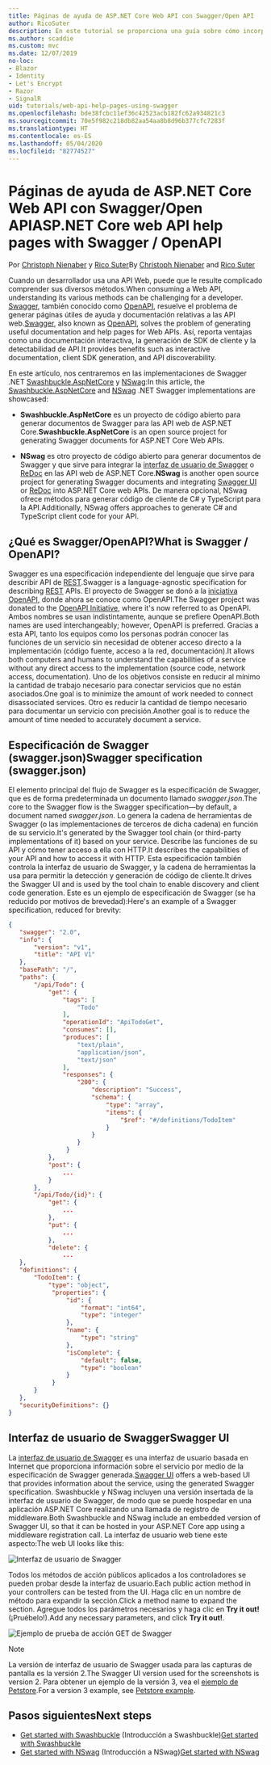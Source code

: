 ```yaml
---
title: Páginas de ayuda de ASP.NET Core Web API con Swagger/Open API
author: RicoSuter
description: En este tutorial se proporciona una guía sobre cómo incorporar Swagger para generar documentación y páginas de ayuda para una aplicación de API web.
ms.author: scaddie
ms.custom: mvc
ms.date: 12/07/2019
no-loc:
- Blazor
- Identity
- Let's Encrypt
- Razor
- SignalR
uid: tutorials/web-api-help-pages-using-swagger
ms.openlocfilehash: bde38fcbc11ef36c42523acb182fc62a934821c3
ms.sourcegitcommit: 70e5f982c218db82aa54aa8b8d96b377cfc7283f
ms.translationtype: HT
ms.contentlocale: es-ES
ms.lasthandoff: 05/04/2020
ms.locfileid: "82774527"
---
```

# <a name="aspnet-core-web-api-help-pages-with-swagger--openapi"></a><span data-ttu-id="6e6cd-103">Páginas de ayuda de ASP.NET Core Web API con Swagger/Open API</span><span class="sxs-lookup"><span data-stu-id="6e6cd-103">ASP.NET Core web API help pages with Swagger / OpenAPI</span></span>

<span data-ttu-id="6e6cd-104">Por [Christoph Nienaber](https://twitter.com/zuckerthoben) y [Rico Suter](https://blog.rsuter.com/)</span><span class="sxs-lookup"><span data-stu-id="6e6cd-104">By [Christoph Nienaber](https://twitter.com/zuckerthoben) and [Rico Suter](https://blog.rsuter.com/)</span></span>

<span data-ttu-id="6e6cd-105">Cuando un desarrollador usa una API Web, puede que le resulte complicado comprender sus diversos métodos.</span><span class="sxs-lookup"><span data-stu-id="6e6cd-105">When consuming a Web API, understanding its various methods can be challenging for a developer.</span></span> <span data-ttu-id="6e6cd-106">[Swagger](https://swagger.io/), también conocido como [OpenAPI](https://www.openapis.org/), resuelve el problema de generar páginas útiles de ayuda y documentación relativas a las API web.</span><span class="sxs-lookup"><span data-stu-id="6e6cd-106">[Swagger](https://swagger.io/), also known as [OpenAPI](https://www.openapis.org/), solves the problem of generating useful documentation and help pages for Web APIs.</span></span> <span data-ttu-id="6e6cd-107">Así, reporta ventajas como una documentación interactiva, la generación de SDK de cliente y la detectabilidad de API.</span><span class="sxs-lookup"><span data-stu-id="6e6cd-107">It provides benefits such as interactive documentation, client SDK generation, and API discoverability.</span></span>

<span data-ttu-id="6e6cd-108">En este artículo, nos centraremos en las implementaciones de Swagger .NET [Swashbuckle.AspNetCore](https://github.com/domaindrivendev/Swashbuckle.AspNetCore) y [NSwag](https://github.com/RicoSuter/NSwag):</span><span class="sxs-lookup"><span data-stu-id="6e6cd-108">In this article, the [Swashbuckle.AspNetCore](https://github.com/domaindrivendev/Swashbuckle.AspNetCore) and [NSwag](https://github.com/RicoSuter/NSwag) .NET Swagger implementations are showcased:</span></span>

* <span data-ttu-id="6e6cd-109">**Swashbuckle.AspNetCore** es un proyecto de código abierto para generar documentos de Swagger para las API web de ASP.NET Core.</span><span class="sxs-lookup"><span data-stu-id="6e6cd-109">**Swashbuckle.AspNetCore** is an open source project for generating Swagger documents for ASP.NET Core Web APIs.</span></span>

* <span data-ttu-id="6e6cd-110">**NSwag** es otro proyecto de código abierto para generar documentos de Swagger y que sirve para integrar la [interfaz de usuario de Swagger](https://swagger.io/swagger-ui/) o [ReDoc](https://github.com/Rebilly/ReDoc) en las API web de ASP.NET Core.</span><span class="sxs-lookup"><span data-stu-id="6e6cd-110">**NSwag** is another open source project for generating Swagger documents and integrating [Swagger UI](https://swagger.io/swagger-ui/) or [ReDoc](https://github.com/Rebilly/ReDoc) into ASP.NET Core web APIs.</span></span> <span data-ttu-id="6e6cd-111">De manera opcional, NSwag ofrece métodos para generar código de cliente de C# y TypeScript para la API.</span><span class="sxs-lookup"><span data-stu-id="6e6cd-111">Additionally, NSwag offers approaches to generate C# and TypeScript client code for your API.</span></span>

## <a name="what-is-swagger--openapi"></a><span data-ttu-id="6e6cd-112">¿Qué es Swagger/OpenAPI?</span><span class="sxs-lookup"><span data-stu-id="6e6cd-112">What is Swagger / OpenAPI?</span></span>

<span data-ttu-id="6e6cd-113">Swagger es una especificación independiente del lenguaje que sirve para describir API de [REST](https://en.wikipedia.org/wiki/Representational_state_transfer).</span><span class="sxs-lookup"><span data-stu-id="6e6cd-113">Swagger is a language-agnostic specification for describing [REST](https://en.wikipedia.org/wiki/Representational_state_transfer) APIs.</span></span> <span data-ttu-id="6e6cd-114">El proyecto de Swagger se donó a la [iniciativa OpenAPI](https://www.openapis.org/), donde ahora se conoce como OpenAPI.</span><span class="sxs-lookup"><span data-stu-id="6e6cd-114">The Swagger project was donated to the [OpenAPI Initiative](https://www.openapis.org/), where it's now referred to as OpenAPI.</span></span> <span data-ttu-id="6e6cd-115">Ambos nombres se usan indistintamente, aunque se prefiere OpenAPI.</span><span class="sxs-lookup"><span data-stu-id="6e6cd-115">Both names are used interchangeably; however, OpenAPI is preferred.</span></span> <span data-ttu-id="6e6cd-116">Gracias a esta API, tanto los equipos como los personas podrán conocer las funciones de un servicio sin necesidad de obtener acceso directo a la implementación (código fuente, acceso a la red, documentación).</span><span class="sxs-lookup"><span data-stu-id="6e6cd-116">It allows both computers and humans to understand the capabilities of a service without any direct access to the implementation (source code, network access, documentation).</span></span> <span data-ttu-id="6e6cd-117">Uno de los objetivos consiste en reducir al mínimo la cantidad de trabajo necesario para conectar servicios que no están asociados.</span><span class="sxs-lookup"><span data-stu-id="6e6cd-117">One goal is to minimize the amount of work needed to connect disassociated services.</span></span> <span data-ttu-id="6e6cd-118">Otro es reducir la cantidad de tiempo necesario para documentar un servicio con precisión.</span><span class="sxs-lookup"><span data-stu-id="6e6cd-118">Another goal is to reduce the amount of time needed to accurately document a service.</span></span>

## <a name="swagger-specification-swaggerjson"></a><span data-ttu-id="6e6cd-119">Especificación de Swagger (swagger.json)</span><span class="sxs-lookup"><span data-stu-id="6e6cd-119">Swagger specification (swagger.json)</span></span>

<span data-ttu-id="6e6cd-120">El elemento principal del flujo de Swagger es la especificación de Swagger, que es de forma predeterminada un documento llamado *swagger.json*.</span><span class="sxs-lookup"><span data-stu-id="6e6cd-120">The core to the Swagger flow is the Swagger specification&mdash;by default, a document named *swagger.json*.</span></span> <span data-ttu-id="6e6cd-121">Lo genera la cadena de herramientas de Swagger (o las implementaciones de terceros de dicha cadena) en función de su servicio.</span><span class="sxs-lookup"><span data-stu-id="6e6cd-121">It's generated by the Swagger tool chain (or third-party implementations of it) based on your service.</span></span> <span data-ttu-id="6e6cd-122">Describe las funciones de su API y cómo tener acceso a ella con HTTP.</span><span class="sxs-lookup"><span data-stu-id="6e6cd-122">It describes the capabilities of your API and how to access it with HTTP.</span></span> <span data-ttu-id="6e6cd-123">Esta especificación también controla la interfaz de usuario de Swagger, y la cadena de herramientas la usa para permitir la detección y generación de código de cliente.</span><span class="sxs-lookup"><span data-stu-id="6e6cd-123">It drives the Swagger UI and is used by the tool chain to enable discovery and client code generation.</span></span> <span data-ttu-id="6e6cd-124">Este es un ejemplo de especificación de Swagger (se ha reducido por motivos de brevedad):</span><span class="sxs-lookup"><span data-stu-id="6e6cd-124">Here's an example of a Swagger specification, reduced for brevity:</span></span>

```json
{
   "swagger": "2.0",
   "info": {
       "version": "v1",
       "title": "API V1"
   },
   "basePath": "/",
   "paths": {
       "/api/Todo": {
           "get": {
               "tags": [
                   "Todo"
               ],
               "operationId": "ApiTodoGet",
               "consumes": [],
               "produces": [
                   "text/plain",
                   "application/json",
                   "text/json"
               ],
               "responses": {
                   "200": {
                       "description": "Success",
                       "schema": {
                           "type": "array",
                           "items": {
                               "$ref": "#/definitions/TodoItem"
                           }
                       }
                   }
                }
           },
           "post": {
               ...
           }
       },
       "/api/Todo/{id}": {
           "get": {
               ...
           },
           "put": {
               ...
           },
           "delete": {
               ...
   },
   "definitions": {
       "TodoItem": {
           "type": "object",
            "properties": {
                "id": {
                    "format": "int64",
                    "type": "integer"
                },
                "name": {
                    "type": "string"
                },
                "isComplete": {
                    "default": false,
                    "type": "boolean"
                }
            }
       }
   },
   "securityDefinitions": {}
}
```

## <a name="swagger-ui"></a><span data-ttu-id="6e6cd-125">Interfaz de usuario de Swagger</span><span class="sxs-lookup"><span data-stu-id="6e6cd-125">Swagger UI</span></span>

<span data-ttu-id="6e6cd-126">La [interfaz de usuario de Swagger](https://swagger.io/swagger-ui/) es una interfaz de usuario basada en Internet que proporciona información sobre el servicio por medio de la especificación de Swagger generada.</span><span class="sxs-lookup"><span data-stu-id="6e6cd-126">[Swagger UI](https://swagger.io/swagger-ui/) offers a web-based UI that provides information about the service, using the generated Swagger specification.</span></span> <span data-ttu-id="6e6cd-127">Swashbuckle y NSwag incluyen una versión insertada de la interfaz de usuario de Swagger, de modo que se puede hospedar en una aplicación ASP.NET Core realizando una llamada de registro de middleware.</span><span class="sxs-lookup"><span data-stu-id="6e6cd-127">Both Swashbuckle and NSwag include an embedded version of Swagger UI, so that it can be hosted in your ASP.NET Core app using a middleware registration call.</span></span> <span data-ttu-id="6e6cd-128">La interfaz de usuario web tiene este aspecto:</span><span class="sxs-lookup"><span data-stu-id="6e6cd-128">The web UI looks like this:</span></span>

![Interfaz de usuario de Swagger](web-api-help-pages-using-swagger/_static/swagger-ui.png)

<span data-ttu-id="6e6cd-130">Todos los métodos de acción públicos aplicados a los controladores se pueden probar desde la interfaz de usuario.</span><span class="sxs-lookup"><span data-stu-id="6e6cd-130">Each public action method in your controllers can be tested from the UI.</span></span> <span data-ttu-id="6e6cd-131">Haga clic en un nombre de método para expandir la sección.</span><span class="sxs-lookup"><span data-stu-id="6e6cd-131">Click a method name to expand the section.</span></span> <span data-ttu-id="6e6cd-132">Agregue todos los parámetros necesarios y haga clic en **Try it out!** (¡Pruébelo!).</span><span class="sxs-lookup"><span data-stu-id="6e6cd-132">Add any necessary parameters, and click **Try it out!**.</span></span>

![Ejemplo de prueba de acción GET de Swagger](web-api-help-pages-using-swagger/_static/get-try-it-out.png)

> [!NOTE]
> <span data-ttu-id="6e6cd-134">La versión de interfaz de usuario de Swagger usada para las capturas de pantalla es la versión 2.</span><span class="sxs-lookup"><span data-stu-id="6e6cd-134">The Swagger UI version used for the screenshots is version 2.</span></span> <span data-ttu-id="6e6cd-135">Para obtener un ejemplo de la versión 3, vea el [ejemplo de Petstore](https://petstore.swagger.io/).</span><span class="sxs-lookup"><span data-stu-id="6e6cd-135">For a version 3 example, see [Petstore example](https://petstore.swagger.io/).</span></span>

## <a name="next-steps"></a><span data-ttu-id="6e6cd-136">Pasos siguientes</span><span class="sxs-lookup"><span data-stu-id="6e6cd-136">Next steps</span></span>

* <span data-ttu-id="6e6cd-137">[Get started with Swashbuckle](xref:tutorials/get-started-with-swashbuckle) (Introducción a Swashbuckle)</span><span class="sxs-lookup"><span data-stu-id="6e6cd-137">[Get started with Swashbuckle](xref:tutorials/get-started-with-swashbuckle)</span></span>
* <span data-ttu-id="6e6cd-138">[Get started with NSwag](xref:tutorials/get-started-with-nswag) (Introducción a NSwag)</span><span class="sxs-lookup"><span data-stu-id="6e6cd-138">[Get started with NSwag](xref:tutorials/get-started-with-nswag)</span></span>
